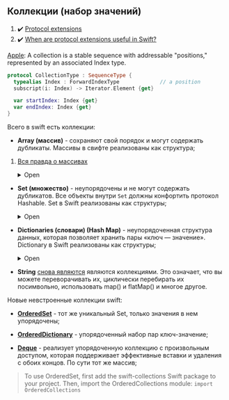 ## Коллекции (набор значений)

1. :heavy_check_mark: [Protocol extensions](https://www.hackingwithswift.com/sixty/9/4/protocol-extensions)
2. :heavy_check_mark: [When are protocol extensions useful in Swift?](https://www.hackingwithswift.com/quick-start/understanding-swift/when-are-protocol-extensions-useful-in-swift)

[Apple](https://developer.apple.com/documentation/swift/collection): A collection is a stable sequence with addressable "positions," represented by an associated Index type.

```swift
protocol CollectionType : SequenceType {
  typealias Index : ForwardIndexType             // a position
  subscript(i: Index) -> Iterator.Element {get}

  var startIndex: Index {get}
  var endIndex: Index {get}
}
```

Всего в swift есть коллекции:

* **Array (массив)** - сохраняют свой порядок и могут содержать дубликаты. Массивы в свифте реализованы как структура;

1. [Вся правда о массивах](https://www.youtube.com/watch?v=47_LhSf-ago)

    <details><summary>Open</summary>
    <p>
    
    * Вы можете свободно добавлять к ним данные (если не let), чтобы со временем наращивать свои данные, или вы можете удалить или даже изменить порядок элементов, если хотите.

    * Мы считываем значения из массивов, используя их числовую позицию, отсчитывая от 0. Этот «отсчет от 0» имеет технический термин: zero-based `array[0]` 
      
    > Для сравнения, массивы должны хранить свои элементы в том порядке, в котором вы им указываете, поэтому, 
    > чтобы проверить, существует ли элемент X в массиве, содержащем 10 000 элементов, 
    > Swift необходимо начать с первого элемента и проверять каждый элемент, пока он не будет найден
      
    `var website = ["Apple", "www.apple.com"]`
      
    Получить значения: `website[0]` и `website[1]`
      
    </p>
    </details>

* **Set (множество)** - неупорядочены и не могут содержать дубликатов. Все объекты внутри `Set` должны конфортить протокол Hashable. Set в Swift реализованы как структуры;


    <details><summary>Open</summary>
    <p>
 
  Наборы представляют собой наборы значений, как и массивы, за исключением двух отличий:

    * Предметы хранятся не в каком-либо порядке; они хранятся в случайном порядке, поэтому мы не можем считывать значения из набора с использованием числовых позиций, как с массивами. 
    
  * Ни один предмет не может появляться в наборе дважды; все предметы должны быть уникальными.
  
  `let colors = Set(["red", "green", "blue"])`
  
    > Поскольку set не должен хранить ваши объекты в том порядке, в котором вы их добавляете, 
    > они вместо этого могут хранить их в случайном порядке, который оптимизирует их для быстрого поиска. 
    > Итак, когда вы говорите «содержит ли этот набор элемент X», вы получите ответ за доли секунды, независимо от того, насколько велик набор.

    </p>
    </details>

* **Dictionaries (словари) (Hash Map)** - неупорядоченная структура данных, которая позволяет хранить пары «ключ — значение». Dictionary в Swift реализованы как структуры;


    <details><summary>Open</summary>
    <p>
  
  Словари - это коллекции значений, как и массивы, но вместо того, чтобы хранить вещи с целочисленной позицией, вы можете получить к ним доступ, используя все, что захотите.
 
  `let heights = ["Taylor Swift": 1.78, "Ed Sheeran": 1.73]` или `идентификатора(ключ) : значение, которое мы хотим сохранить`

   Получить значения: `let result: Int = heights["Taylor Swift", default: 0]`; default - значит, что есть значения "Taylor Swift" нет в словаре, то верни 0.
  
   > В отличие от кортежей, нельзя гарантировать, что ключ в словаре существует. 
   > Вот почему чтение значения из словаря может ничего не вернуть - возможно, вы запросили ключ, которого не существует!
  
    </p>
    </details>

* **String** [снова являются](https://developer.apple.com/documentation/swift/string) являются коллекциями. Это означает, что вы можете переворачивать их, циклически перебирать их посимвольно, использовать map() и flatMap() и многое другое.

Новые невстроенные коллекции swift:

* **[OrderedSet](https://github.com/apple/swift-collections/blob/main/Documentation/OrderedSet.md)** - тот же уникальный Set, только значения в нем упорядочены;

* **[OrderedDictionary](https://github.com/apple/swift-collections/blob/main/Documentation/OrderedDictionary.md)** - упорядоченный набор пар ключ-значение;

* **[Deque](https://github.com/apple/swift-collections/blob/main/Documentation/Deque.md)** - реализует упорядоченную коллекцию с произвольным доступом, которая поддерживает эффективные вставки и удаления с обоих концов. По сути тот же массив;

> To use OrderedSet, first add the swift-collections Swift package to your project. Then, import the OrderedCollections module: `import OrderedCollections`
